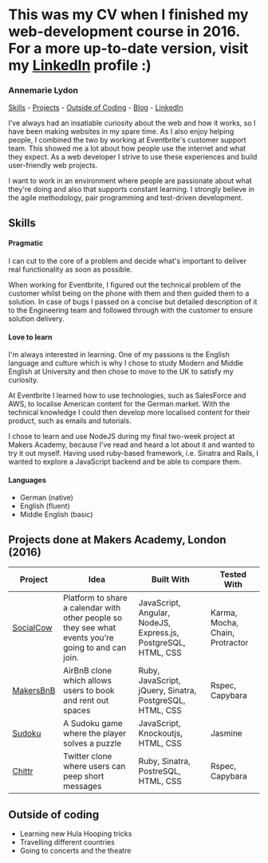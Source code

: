 # This was my CV when I finished my web-development course in 2016. For a more up-to-date version, visit my [LinkedIn](https://www.linkedin.com/in/annemariekohler/) profile :)


### Annemarie Lydon
[Skills](#skills) - [Projects](#projects) - [Outside of Coding](#more) - [Blog](BLOG) - [LinkedIn](https://www.linkedin.com/in/annemariekohler/)

I’ve always had an insatiable curiosity about the web and how it works, so I  have been making websites in my spare time. As I also enjoy helping people, I combined the two by working at Eventbrite's customer support team. This showed me a lot about how people use the internet and what they expect. As a web developer I strive to use these experiences and build user-friendly web projects.

I want to work in an environment where people are passionate about what they're doing and also that supports constant learning. I strongly believe in the agile methodology, pair programming and test-driven development.


## <a name="skills">Skills</a>

#### Pragmatic
I can cut to the core of a problem and decide what's important to deliver real functionality as soon as possible.

When working for Eventbrite, I figured out the technical problem of the customer whilst being on the phone with them and then guided them to a solution. In case of bugs I passed on a concise but detailed description of it to the Engineering team and followed through with the customer to ensure solution delivery.



#### Love to learn
I'm always interested in learning. One of my passions is the English language and culture which  is why I chose to study Modern and Middle English at University and then chose to move to the UK to satisfy my curiosity.

At Eventbrite I learned how to use technologies, such as SalesForce and AWS,  to localise American content for the German market. With the technical knowledge I could then develop more localised content for their product, such as emails and tutorials.

I chose to learn and use NodeJS during my final two-week project at Makers Academy, because I’ve read and heard a lot about it and wanted to try it out myself. Having used ruby-based framework, i.e. Sinatra and Rails, I wanted to explore a JavaScript backend and be able to compare them.

#### Languages
- German (native)
- English (fluent)
- Middle English (basic)

## <a name="projects">Projects done at Makers Academy, London (2016)</a>

Project | Idea | Built With | Tested With
--- | --- | --- | ---
[SocialCow](https://github.com/AnnemarieKohler/social-calendar) | Platform to share a calendar with other people so they see what events you’re going to and can join.|JavaScript, Angular, NodeJS, Express.js, PostgreSQL, HTML, CSS | Karma, Mocha, Chain, Protractor
[MakersBnB](https://github.com/lorenzoturrino/makers_bnb) | AirBnB clone which allows users to book and rent out spaces | Ruby, JavaScript, jQuery, Sinatra, PostgreSQL, HTML, CSS | Rspec, Capybara
[Sudoku](https://github.com/AnnemarieKohler/sudoku) | A Sudoku game where the player solves a puzzle | JavaScript, Knockoutjs, HTML, CSS| Jasmine
[Chittr](https://github.com/AnnemarieKohler/chitter-challenge) | Twitter clone where users can peep short messages | Ruby, Sinatra, PostreSQL, HTML, CSS | Rspec, Capybara

## <a name="more">Outside of coding</a>
- Learning new Hula Hooping tricks
- Travelling different countries
- Going to concerts and the theatre
